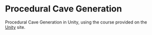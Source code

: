 # Procedural Cave Generation
Procedural Cave Generation in Unity, using the course provided on the [Unity](https://unity3d.com/learn/tutorials/projects/procedural-cave-generation-tutorial) site.
